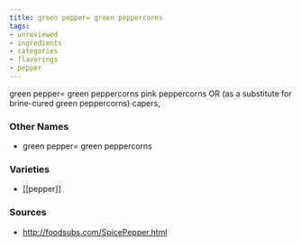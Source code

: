 ```yaml
---
title: green pepper= green peppercorns
tags:
- unreviewed
- ingredients
- categories
- flavorings
- pepper
---
```

green pepper= green peppercorns pink peppercorns OR (as a substitute for brine-cured green peppercorns) capers,

### Other Names

* green pepper= green peppercorns

### Varieties

* [[pepper]]

### Sources
* http://foodsubs.com/SpicePepper.html
